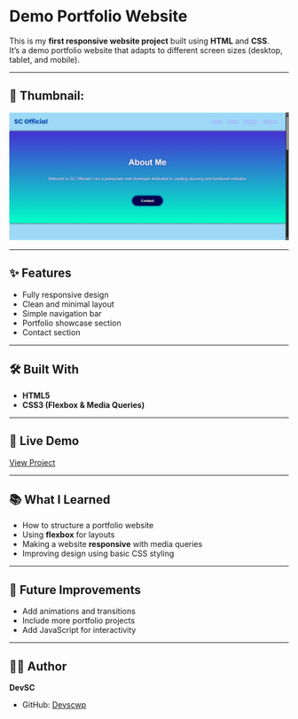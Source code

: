 # Demo Portfolio Website  

This is my **first responsive website project** built using **HTML** and **CSS**.  
It’s a demo portfolio website that adapts to different screen sizes (desktop, tablet, and mobile).  

---

## 📸 Thumbnail:

![Thumbnail](./thumbnail.png)  

---

## ✨ Features  

- Fully responsive design  
- Clean and minimal layout  
- Simple navigation bar  
- Portfolio showcase section  
- Contact section  

---

## 🛠️ Built With  

- **HTML5**  
- **CSS3 (Flexbox & Media Queries)**  

---

## 🚀 Live Demo  

[View Project](https://devscwp.github.io/your-repo-name/)  

---

## 📚 What I Learned  

- How to structure a portfolio website  
- Using **flexbox** for layouts  
- Making a website **responsive** with media queries  
- Improving design using basic CSS styling  

---

## 📌 Future Improvements  

- Add animations and transitions  
- Include more portfolio projects  
- Add JavaScript for interactivity  

---

## 👨‍💻 Author  

**DevSC**  
- GitHub: [Devscwp](https://github.com/Devscwp)  
